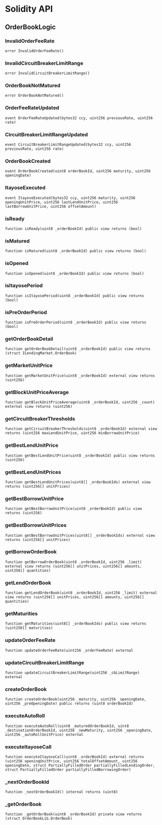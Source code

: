 # Solidity API

## OrderBookLogic

### InvalidOrderFeeRate

```solidity
error InvalidOrderFeeRate()
```

### InvalidCircuitBreakerLimitRange

```solidity
error InvalidCircuitBreakerLimitRange()
```

### OrderBookNotMatured

```solidity
error OrderBookNotMatured()
```

### OrderFeeRateUpdated

```solidity
event OrderFeeRateUpdated(bytes32 ccy, uint256 previousRate, uint256 rate)
```

### CircuitBreakerLimitRangeUpdated

```solidity
event CircuitBreakerLimitRangeUpdated(bytes32 ccy, uint256 previousRate, uint256 rate)
```

### OrderBookCreated

```solidity
event OrderBookCreated(uint8 orderBookId, uint256 maturity, uint256 openingDate)
```

### ItayoseExecuted

```solidity
event ItayoseExecuted(bytes32 ccy, uint256 maturity, uint256 openingUnitPrice, uint256 lastLendUnitPrice, uint256 lastBorrowUnitPrice, uint256 offsetAmount)
```

### isReady

```solidity
function isReady(uint8 _orderBookId) public view returns (bool)
```

### isMatured

```solidity
function isMatured(uint8 _orderBookId) public view returns (bool)
```

### isOpened

```solidity
function isOpened(uint8 _orderBookId) public view returns (bool)
```

### isItayosePeriod

```solidity
function isItayosePeriod(uint8 _orderBookId) public view returns (bool)
```

### isPreOrderPeriod

```solidity
function isPreOrderPeriod(uint8 _orderBookId) public view returns (bool)
```

### getOrderBookDetail

```solidity
function getOrderBookDetail(uint8 _orderBookId) public view returns (struct ILendingMarket.OrderBook)
```

### getMarketUnitPrice

```solidity
function getMarketUnitPrice(uint8 _orderBookId) external view returns (uint256)
```

### getBlockUnitPriceAverage

```solidity
function getBlockUnitPriceAverage(uint8 _orderBookId, uint256 _count) external view returns (uint256)
```

### getCircuitBreakerThresholds

```solidity
function getCircuitBreakerThresholds(uint8 _orderBookId) external view returns (uint256 maxLendUnitPrice, uint256 minBorrowUnitPrice)
```

### getBestLendUnitPrice

```solidity
function getBestLendUnitPrice(uint8 _orderBookId) public view returns (uint256)
```

### getBestLendUnitPrices

```solidity
function getBestLendUnitPrices(uint8[] _orderBookIds) external view returns (uint256[] unitPrices)
```

### getBestBorrowUnitPrice

```solidity
function getBestBorrowUnitPrice(uint8 _orderBookId) public view returns (uint256)
```

### getBestBorrowUnitPrices

```solidity
function getBestBorrowUnitPrices(uint8[] _orderBookIds) external view returns (uint256[] unitPrices)
```

### getBorrowOrderBook

```solidity
function getBorrowOrderBook(uint8 _orderBookId, uint256 _limit) external view returns (uint256[] unitPrices, uint256[] amounts, uint256[] quantities)
```

### getLendOrderBook

```solidity
function getLendOrderBook(uint8 _orderBookId, uint256 _limit) external view returns (uint256[] unitPrices, uint256[] amounts, uint256[] quantities)
```

### getMaturities

```solidity
function getMaturities(uint8[] _orderBookIds) public view returns (uint256[] maturities)
```

### updateOrderFeeRate

```solidity
function updateOrderFeeRate(uint256 _orderFeeRate) external
```

### updateCircuitBreakerLimitRange

```solidity
function updateCircuitBreakerLimitRange(uint256 _cbLimitRange) external
```

### createOrderBook

```solidity
function createOrderBook(uint256 _maturity, uint256 _openingDate, uint256 _preOpeningDate) public returns (uint8 orderBookId)
```

### executeAutoRoll

```solidity
function executeAutoRoll(uint8 _maturedOrderBookId, uint8 _destinationOrderBookId, uint256 _newMaturity, uint256 _openingDate, uint256 _autoRollUnitPrice) external
```

### executeItayoseCall

```solidity
function executeItayoseCall(uint8 _orderBookId) external returns (uint256 openingUnitPrice, uint256 totalOffsetAmount, uint256 openingDate, struct PartiallyFilledOrder partiallyFilledLendingOrder, struct PartiallyFilledOrder partiallyFilledBorrowingOrder)
```

### _nextOrderBookId

```solidity
function _nextOrderBookId() internal returns (uint8)
```

### _getOrderBook

```solidity
function _getOrderBook(uint8 _orderBookId) private view returns (struct OrderBookLib.OrderBook)
```

